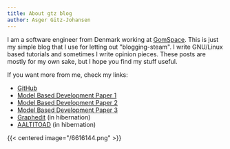 ```yaml
---
title: About gtz blog
author: Asger Gitz-Johansen
---
```


I am a software engineer from Denmark working at [GomSpace](https://gomspace.com/home.aspx). This is just my simple
blog that I use for letting out "blogging-steam". I write GNU/Linux based tutorials and sometimes I write opinion
pieces. These posts are mostly for my own sake, but I hope you find my stuff useful.

If you want more from me, check my links:

 - [GitHub](https://github.com/sillydan1)
 - [Model Based Development Paper 1](https://github.com/sillydan1/aaltitoad/blob/master/.github/resources/docs/SW9__AALTITOAD.pdf)
 - [Model Based Development Paper 2](https://github.com/sillydan1/aaltitoad/blob/master/.github/resources/docs/SW10__Tick_Tock_Automata.pdf)
 - [Model Based Development Paper 3](https://github.com/sillydan1/aaltitoad/blob/master/.github/resources/docs/aaltitoad-v1.0.0.pdf)
 - [Graphedit](https://github.com/sillydan1/graphedit) (in hibernation)
 - [AALTITOAD](https://github.com/sillydan1/aaltitoad) (in hibernation)

{{< centered image="/6616144.png" >}}
